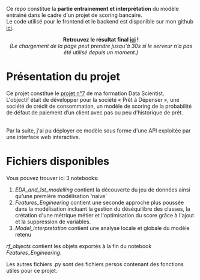 Ce repo constitue la **partie entrainement et interprétation** du modèle entrainé dans le cadre d'un projet de scoring bancaire. <br>
Le code utilisé pour le frontend et le backend est disponible sur mon github [ici](https://github.com/MavielS/dashboard-bank-scoring). <br>

<p align='center';">
  <b>Retrouvez le résultat final
    <a href="https://bank-scoring-api.herokuapp.com/">ici</a> ! </br>
  </b>
  <i>(Le chargement de la page peut prendre jusqu'à 30s si le serveur n'a pas été utilisé depuis un moment.)</i>
</p> 


# Présentation du projet 

Ce projet constitue le [projet n°7](https://openclassrooms.com/fr/paths/164/projects/632/assignment) de ma formation Data Scientist. <br>
L'objectif était de développer pour la société « Prêt à Dépenser », une société de crédit de consommation, un modèle de scoring de la probabilité de défaut de paiement d’un client avec pas ou peu d’historique de prêt.<br> <br>

Par la suite, j'ai pu déployer ce modèle sous forme d'une API exploitée par une interface web interactive.

# Fichiers disponibles

Vous pouvez trouver ici 3 notebooks:
1. *EDA_and_1st_modelling* contient la découverte du jeu de données ainsi qu'une première modélisation 'naive'
2. *Features_Engineering* contient une seconde approche plus poussée dans la modélisation incluant la gestion du déséquilibre des classes, la crétation d'une métrique métier et l'optimisation du score grâce à l'ajout et la suppression de variables.
3. *Model_interpretation* contient une analyse locale et globale du modèle retenu

*rf_objects* contient les objets exportés à la fin du notebook *Features_Engineering*.

Les autres fichiers .py sont des fichiers persos contenant des fonctions utiles pour ce projet.



